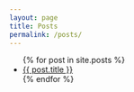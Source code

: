 ```yaml
---
layout: page
title: Posts
permalink: /posts/
---
```


<ul>
  {% for post in site.posts %}
    <li class="post-link">
      <a href="{{ post.url }}">{{ post.title }}</a>
    </li>
  {% endfor %}
</ul>
